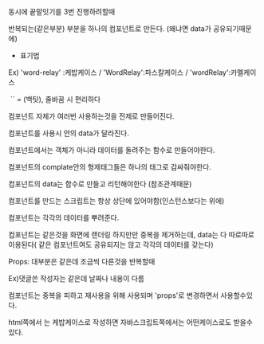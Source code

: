 

동시에 끝말잇기를 3번 진행하려할때

반복되는(같은부분) 부분을 하나의 컴포넌트로 만든다.
(왜냐면 data가 공유되기때문에)


- 표기법

 Ex) 'word-relay' :케밥케이스 / 'WordRelay':파스칼케이스 / 'wordRelay':카멜케이스

​       `` = (백팃), 줄바꿈 시 편리하다


컴포넌트 자체가 여러번 사용하는것을 전제로 만들어진다.

컴포넌트를 사용시 안의 data가 달라진다.

컴포넌트에서는 객체가 아니라 데이터를 돌려주는 함수로 만들어야한다.

컴포넌트의 complate안의 형제태그들은 하나의 태그로 감싸줘야한다.

컴포넌트의 data는 함수로 만들고 리턴해야한다 (참조관계때문)

컴포넌트를 만드는 스크립트는 항상 상단에 있어야함(인스턴스보다는 위에)

컴포넌트는 각각의 데이터를 뿌려준다.

컴포넌트는 같은것을 화면에 랜더링 하지만만 중복을 제거하는데,
data는 다 따로따로 이용된다( 같은 컴포넌트여도 공유되지는 않고 각각의 데이터를 갖는다)



Props: 대부분은 같은데 조금씩 다른것을 반복할때

Ex)댓글쓴 작성자는 같은데 날짜나 내용이 다름

컴포넌트는 중복을 피하고 재사용을 위해 사용되며 'props'로 변경하면서 사용할수있다.

html쪽에서 는 케밥케이스로 작성하면 자바스크립트쪽에서는 어떤케이스로도 받을수 있다.